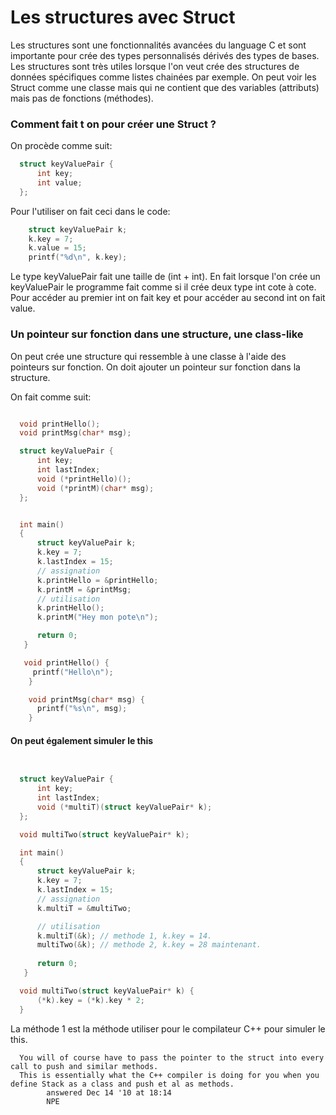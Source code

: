 # Les structures avec Struct

Les structures sont une fonctionnalités avancées du language C et sont importante pour crée des types personnalisés dérivés des types de bases. Les structures sont très utiles lorsque l'on veut crée des structures de données spécifiques comme listes chainées par exemple. On peut voir les Struct comme une classe mais qui ne contient que des variables (attributs) mais pas de fonctions (méthodes). 

### Comment fait t on pour créer une Struct ?

On procède comme suit:

```c
  struct keyValuePair {
      int key;
      int value;
  };
```

Pour l'utiliser on fait ceci dans le code:

```c
    struct keyValuePair k;
    k.key = 7;
    k.value = 15;
    printf("%d\n", k.key);
```

Le type keyValuePair fait une taille de (int + int). En fait lorsque l'on crée un keyValuePair le programme fait comme si il crée deux type int cote à cote. 
Pour accéder au premier int on fait key et pour accéder au second int on fait value.


### Un pointeur sur fonction dans une structure, une class-like

On peut crée une structure qui ressemble à une classe à l'aide des pointeurs sur fonction.
On doit ajouter un pointeur sur fonction dans la structure.

On fait comme suit:

```c

  void printHello();
  void printMsg(char* msg);

  struct keyValuePair {
      int key;
      int lastIndex;
      void (*printHello)();
      void (*printM)(char* msg);
  };


  int main()
  {
      struct keyValuePair k;
      k.key = 7;
      k.lastIndex = 15;
      // assignation
      k.printHello = &printHello;
      k.printM = &printMsg;
      // utilisation
      k.printHello();
      k.printM("Hey mon pote\n");

      return 0;
   }

   void printHello() {
     printf("Hello\n");
    }

    void printMsg(char* msg) {
      printf("%s\n", msg);
    }
```

#### On peut également simuler le this

```c


  struct keyValuePair {
      int key;
      int lastIndex;
      void (*multiT)(struct keyValuePair* k);
  };

  void multiTwo(struct keyValuePair* k);

  int main()
  {
      struct keyValuePair k;
      k.key = 7;
      k.lastIndex = 15;
      // assignation
      k.multiT = &multiTwo;

      // utilisation
      k.multiT(&k); // methode 1, k.key = 14.
      multiTwo(&k); // methode 2, k.key = 28 maintenant.
      
      return 0;
   }

  void multiTwo(struct keyValuePair* k) {
      (*k).key = (*k).key * 2;
  }

```

La méthode 1 est la méthode utiliser pour le compilateur C++ pour simuler le this.

```
  You will of course have to pass the pointer to the struct into every call to push and similar methods.
  This is essentially what the C++ compiler is doing for you when you define Stack as a class and push et al as methods.
        answered Dec 14 '10 at 18:14
        NPE
```
